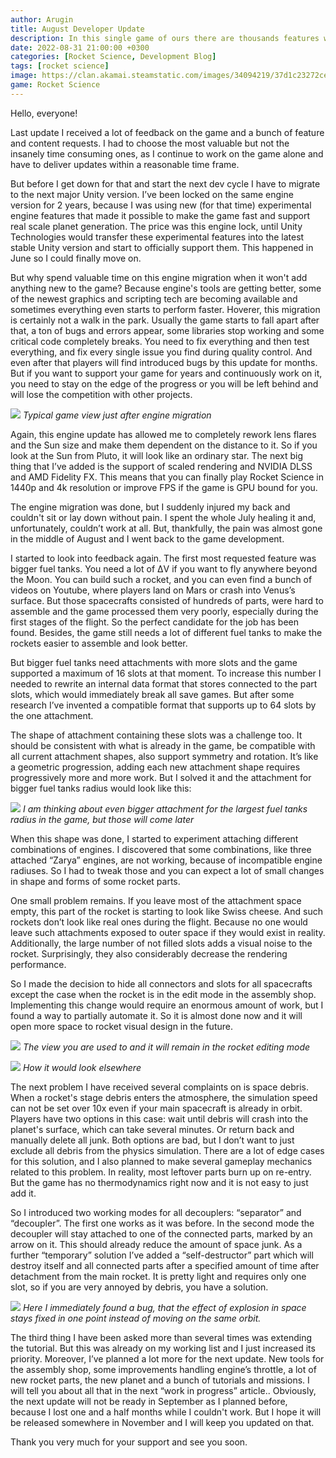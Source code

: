 ```yaml
---
author: Arugin
title: August Developer Update
description: In this single game of ours there are thousands features we want to exist
date: 2022-08-31 21:00:00 +0300
categories: [Rocket Science, Development Blog]
tags: [rocket science]
image: https://clan.akamai.steamstatic.com/images/34094219/37d1c23272ced3b8f8404ae0d86bde6771e15a72_400x225.jpg
game: Rocket Science
---
```


Hello, everyone!

Last update I received a lot of feedback on the game and a bunch of feature and content requests. I had to choose the most valuable but not the insanely time consuming ones, as I continue to work on the game alone and have to deliver updates within a reasonable time frame.

But before I get down for that and start the next dev cycle I have to migrate to the next major Unity version. I’ve been locked on the same engine version for 2 years, because I was using new (for that time) experimental engine features that made it possible to make the game fast and support real scale planet generation. The price was this engine lock, until Unity Technologies would transfer these experimental features into the latest stable Unity version and start to officially support them. This happened in June so I could finally move on.

But why spend valuable time on this engine migration when it won't add anything new to the game? Because engine's tools are getting better, some of the newest graphics and scripting tech are becoming available and sometimes everything even starts to perform faster. Hoverer, this migration is certainly not a walk in the park. Usually the game starts to fall apart after that, a ton of bugs and errors appear, some libraries stop working and some critical code completely breaks. You need to fix everything and then test everything, and fix every single issue you find during quality control. And even after that players will find introduced bugs by this update for months. But if you want to support your game for years and continuously work on it, you need to stay on the edge of the progress or you will be left behind and will lose the competition with other projects.

![](https://clan.akamai.steamstatic.com/images//34094219/3ed663fc96438d58aba019123e62d703fafbf8c6.png)
_Typical game view just after engine migration_

Again, this engine update has allowed me to completely rework lens flares and the Sun size and make them dependent on the distance to it. So if you look at the Sun from Pluto, it will look like an ordinary star. The next big thing that I’ve added is the support of scaled rendering and NVIDIA DLSS and AMD Fidelity FX. This means that you can finally play Rocket Science in 1440p and 4k resolution or improve FPS if the game is GPU bound for you.

The engine migration was done, but I suddenly injured my back and couldn't sit or lay down without pain. I spent the whole July healing it and, unfortunately, couldn’t work at all. But, thankfully, the pain was almost gone in the middle of August and I went back to the game development.

I started to look into feedback again. The first most requested feature was bigger fuel tanks. You need a lot of ΔV if you want to fly anywhere beyond the Moon. You can build such a rocket, and you can even find a bunch of videos on Youtube, where players land on Mars or crash into Venus’s surface. But those spacecrafts consisted of hundreds of parts, were hard to assemble and the game processed them very poorly, especially during the first stages of the flight. So the perfect candidate for the job has been found. Besides, the game still needs a lot of different fuel tanks to make the rockets easier to assemble and look better.

But bigger fuel tanks need attachments with more slots and the game supported a maximum of 16 slots at that moment. To increase this number I needed to rewrite an internal data format that stores connected to the part slots, which would immediately break all save games. But after some research I’ve invented a compatible format that supports up to 64 slots by the one attachment.

The shape of attachment containing these slots was a challenge too. It should be consistent with what is already in the game, be compatible with all current attachment shapes, also support symmetry and rotation. It’s like a geometric progression, adding each new attachment shape requires progressively more and more work. But I solved it and the attachment for bigger fuel tanks radius would look like this:

![](https://media0.giphy.com/media/ihW1iUZIkvqajgGDDM/giphy.gif?cid=790b76111c98a550c911d0e17f5692114dc8c9959fadc064&rid=giphy.gif)
_I am thinking about even bigger attachment for the largest fuel tanks radius in the game, but those will come later_

When this shape was done, I started to experiment attaching different combinations of engines. I discovered that some combinations, like three attached “Zarya” engines, are not working, because of incompatible engine radiuses. So I had to tweak those and you can expect a lot of small changes in shape and forms of some rocket parts.

One small problem remains. If you leave most of the attachment space empty, this part of the rocket is starting to look like Swiss cheese. And such rockets don’t look like real ones during the flight. Because no one would leave such attachments exposed to outer space if they would exist in reality. Additionally, the large number of not filled slots adds a visual noise to the rocket. Surprisingly, they also considerably decrease the rendering performance.

So I made the decision to hide all connectors and slots for all spacecrafts except the case when the rocket is in the edit mode in the assembly shop. Implementing this change would require an enormous amount of work, but I found a way to partially automate it. So it is almost done now and it will open more space to rocket visual design in the future.

![](https://clan.akamai.steamstatic.com/images//34094219/6287f8edb8020f5cea4d54c9943b6abecaf1e55b.png)
_The view you are used to and it will remain in the rocket editing mode_

![](https://clan.akamai.steamstatic.com/images//34094219/26aa33f4632a5a2ff36e2895a9d6c7906800e7ae.png)
_How it would look elsewhere_

The next problem I have received several complaints on is space debris. When a rocket's stage debris enters the atmosphere, the simulation speed can not be set over 10x even if your main spacecraft is already in orbit. Players have two options in this case: wait until debris will crash into the planet's surface, which can take several minutes. Or return back and manually delete all junk. Both options are bad, but I don’t want to just exclude all debris from the physics simulation. There are a lot of edge cases for this solution, and I also planned to make several gameplay mechanics related to this problem. In reality, most leftover parts burn up on re-entry. But the game has no thermodynamics right now and it is not easy to just add it.

So I introduced two working modes for all decouplers: “separator” and “decoupler”. The first one works as it was before. In the second mode the decoupler will stay attached to one of the connected parts, marked by an arrow on it. This should already reduce the amount of space junk. As a further “temporary” solution I’ve added a “self-destructor” part which will destroy itself and all connected parts after a specified amount of time after detachment from the main rocket. It is pretty light and requires only one slot, so if you are very annoyed by debris, you have a solution.

![](https://media3.giphy.com/media/eZFzmoXB5ZS3e8DD05/giphy.gif?cid=790b7611eee3dd56d09de6893e5cae5e43bdd86443d513a8&rid=giphy.gif)
_Here I immediately found a bug, that the effect of explosion in space stays fixed in one point instead of moving on the same orbit._

The third thing I have been asked more than several times was extending the tutorial. But this was already on my working list and I just increased its priority. Moreover, I’ve planned a lot more for the next update. New tools for the assembly shop, some improvements handling engine’s throttle, a lot of new rocket parts, the new planet and a bunch of tutorials and missions. I will tell you about all that in the next “work in progress” article.. Obviously, the next update will not be ready in September as I planned before, because I lost one and a half months while I couldn't work. But I hope it will be released somewhere in November and I will keep you updated on that.

Thank you very much for your support and see you soon.
